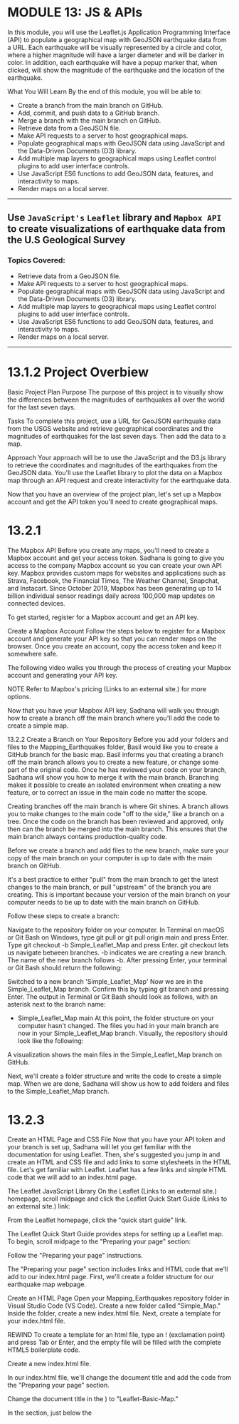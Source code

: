 # MODULE 13: JS & APIs
In this module, you will use the Leaflet.js Application Programming Interface (API) to populate a geographical map with GeoJSON earthquake data from a URL. Each earthquake will be visually represented by a circle and color, where a higher magnitude will have a larger diameter and will be darker in color. In addition, each earthquake will have a popup marker that, when clicked, will show the magnitude of the earthquake and the location of the earthquake.

What You Will Learn
By the end of this module, you will be able to: 

- Create a branch from the main branch on GitHub.
- Add, commit, and push data to a GitHub branch.
- Merge a branch with the main branch on GitHub.
- Retrieve data from a GeoJSON file.
- Make API requests to a server to host geographical maps.
- Populate geographical maps with GeoJSON data using JavaScript and the Data-Driven Documents (D3) library.
- Add multiple map layers to geographical maps using Leaflet control plugins to add user interface controls.
- Use JavaScript ES6 functions to add GeoJSON data, features, and interactivity to maps.
- Render maps on a local server.

---
## Use `JavaScript's` `Leaflet` library and `Mapbox API` to create visualizations of earthquake data from the U.S Geological Survey

### Topics Covered:
- Retrieve data from a GeoJSON file.
- Make API requests to a server to host geographical maps.
- Populate geographical maps with GeoJSON data using JavaScript and the Data-Driven Documents (D3) library.
- Add multiple map layers to geographical maps using Leaflet control plugins to add user interface controls.
- Use JavaScript ES6 functions to add GeoJSON data, features, and interactivity to maps.
- Render maps on a local server.

---
# 13.1.2 Project Overbiew
Basic Project Plan
Purpose
The purpose of this project is to visually show the differences between the magnitudes of earthquakes all over the world for the last seven days.

Tasks
To complete this project, use a URL for GeoJSON earthquake data from the USGS website and retrieve geographical coordinates and the magnitudes of earthquakes for the last seven days. Then add the data to a map.

Approach
Your approach will be to use the JavaScript and the D3.js library to retrieve the coordinates and magnitudes of the earthquakes from the GeoJSON data. You'll use the Leaflet library to plot the data on a Mapbox map through an API request and create interactivity for the earthquake data.

Now that you have an overview of the project plan, let's set up a Mapbox account and get the API token you'll need to create geographical maps.

# 13.2.1
The Mapbox API
Before you create any maps, you'll need to create a Mapbox account and get your access token. Sadhana is going to give you access to the company Mapbox account so you can create your own API key.
Mapbox provides custom maps for websites and applications such as Strava, Facebook, the Financial Times, The Weather Channel, Snapchat, and Instacart. Since October 2019, Mapbox has been generating up to 14 billion individual sensor readings daily across 100,000 map updates on connected devices.

To get started, register for a Mapbox account and get an API key.

Create a Mapbox Account
Follow the steps below to register for a Mapbox account and generate your API key so that you can render maps on the browser. Once you create an account, copy the access token and keep it somewhere safe.

The following video walks you through the process of creating your Mapbox account and generating your API key.



NOTE
Refer to Mapbox's pricing (Links to an external site.) for more options.

Now that you have your Mapbox API key, Sadhana will walk you through how to create a branch off the main branch where you'll add the code to create a simple map.

13.2.2
Create a Branch on Your Repository
Before you add your folders and files to the Mapping_Earthquakes folder, Basil would like you to create a GitHub branch for the basic map. Basil informs you that creating a branch off the main branch allows you to create a new feature, or change some part of the original code. Once he has reviewed your code on your branch, Sadhana will show you how to merge it with the main branch.
Branching makes it possible to create an isolated environment when creating a new feature, or to correct an issue in the main code no matter the scope.

Creating branches off the main branch is where Git shines. A branch allows you to make changes to the main code "off to the side," like a branch on a tree. Once the code on the branch has been reviewed and approved, only then can the branch be merged into the main branch. This ensures that the main branch always contains production-quality code.

Before we create a branch and add files to the new branch, make sure your copy of the main branch on your computer is up to date with the main branch on GitHub.



It's a best practice to either "pull" from the main branch to get the latest changes to the main branch, or pull "upstream" of the branch you are creating. This is important because your version of the main branch on your computer needs to be up to date with the main branch on GitHub.

Follow these steps to create a branch:

Navigate to the repository folder on your computer.
In Terminal on macOS or Git Bash on Windows, type git pull or git pull origin main and press Enter.
Type git checkout -b Simple_Leaflet_Map and press Enter.
git checkout lets us navigate between branches.
-b indicates we are creating a new branch.
The name of the new branch follows -b.
After pressing Enter, your terminal or Git Bash should return the following:

Switched to a new branch 'Simple_Leaflet_Map'
Now we are in the Simple_Leaflet_Map branch. Confirm this by typing git branch and pressing Enter. The output in Terminal or Git Bash should look as follows, with an asterisk next to the branch name:

* Simple_Leaflet_Map
  main
At this point, the folder structure on your computer hasn't changed. The files you had in your main branch are now in your Simple_Leaflet_Map branch. Visually, the repository should look like the following:

A visualization shows the main files in the Simple_Leaflet_Map
branch on
GitHub.

Next, we'll create a folder structure and write the code to create a simple map. When we are done, Sadhana will show us how to add folders and files to the Simple_Leaflet_Map branch.

# 13.2.3
Create an HTML Page and CSS File
Now that you have your API token and your branch is set up, Sadhana will let you get familiar with the documentation for using Leaflet. Then, she's suggested you jump in and create an HTML and CSS file and add links to some stylesheets in the HTML file.
Let's get familiar with Leaflet. Leaflet has a few links and simple HTML code that we will add to an index.html page.

The Leaflet JavaScript Library
On the Leaflet (Links to an external site.) homepage, scroll midpage and click the Leaflet Quick Start Guide (Links to an external site.) link:

From the Leaflet homepage, click the "quick start guide"
link.

The Leaflet Quick Start Guide provides steps for setting up a Leaflet map. To begin, scroll midpage to the "Preparing your page" section:

Follow the "Preparing your page"
instructions.

The "Preparing your page" section includes links and HTML code that we'll add to our index.html page. First, we'll create a folder structure for our earthquake map webpage.

Create an HTML Page
Open your Mapping_Earthquakes repository folder in Visual Studio Code (VS Code). Create a new folder called "Simple_Map." Inside the folder, create a new index.html file. Next, create a template for your index.html file.

REWIND
To create a template for an html file, type an ! (exclamation point) and press Tab or Enter, and the empty file will be filled with the complete HTML5 boilerplate code.

Create a new index.html
file.

In our index.html file, we'll change the document title and add the code from the "Preparing your page" section.

Change the document title in the <title> element in the <head> section (<title>Document</title>) to "Leaflet-Basic-Map."

In the <head> section, just below the <title> element, add the following Leaflet CSS script from the "Preparing your page" section:

<!-- Leaflet CSS -->
<link rel="stylesheet" href="https://unpkg.com/leaflet@1.7.1/dist/leaflet.css"
integrity="sha512-xodZBNTC5n17Xt2atTPuE1HxjVMSvLVW9ocqUKLsCC5CXdbqCmblAshOMAS6/keqq/sMZMZ19scR4PsZChSR7A=="
crossorigin=""/>
In the body of our index.html file, add the Leaflet JavaScript script and id tag for the map inside a <div> element, as shown in the "Preparing your page" section:

<!-- Leaflet JavaScript -->
<script src="https://unpkg.com/leaflet@1.7.1/dist/leaflet.js"
integrity="sha512-XQoYMqMTK8LvdxXYG3nZ448hOEQiglfqkJs1NOQV44cWnUrBc8PkAOcXy20w0vlaXaVUearIOBhiXZ5V3ynxwA=="
crossorigin=""></script>
The Leaflet CSS and JavaScript files we added to the index.html file are referred to as content delivery networks (CDNs). Using CDNs has a security risk. To avoid the security risk, it's a best practice to include an integrity value with the CDN. Each file we added has its own integrity value, which is a Base64-encoded cryptographic hash of a resource that prevents the CDN from being hacked.

NOTE
For more about the Subresource Integrity value, please see the documentation on the Download Leaflet webpage (Links to an external site.) and Mozilla Developers' Subresource Integrity webpage (Links to an external site.).

Above the Leaflet JavaScript link script, add the following <div> element with the id tag for the map:

<!-- The div that holds our map -->
<div id="mapid"></div>
After adding the Leaflet CSS file, JavaScript file, and the <div> element with theid tag for the map, our index.html file should look like the following:

The index.html file Leaflet-Basic-Map contains the Leaflet CSS script
in the head section with the Leaflet JavaScript script and the id tag
for the map in the
body.

IMPORTANT
Make sure you copy and paste the Leaflet CSS file and JavaScript script from the website as they appear. Do not edit the script by deleting empty spaces. This will prevent that script from working on the index.html file, resulting in the map not being shown on the webpage.

Next, we will modify our #mapid to be set at a specific height using CSS code. To do this, we'll need to create a style.css file.

Create a CSS File
Before we create a style.css file, we'll need to create a folder for the file. In VS Code, create a new subfolder called "static" in our Simple_Map folder. In this folder, create another subfolder named "css." In the css folder, create a new file and name it style.css:

The VS Code File Explorer shows the new style.css file in the css
folder.

Next, add the following CSS code to our style.css file to set the style for our map on our index.html page and save the file:

html,
body,
#mapid {
  width: 100%;
  height: 100%;
  padding: 0;
  margin: 0;
}


At this point, your folder should look like the following:

The VS Code File Explorer shows the css folder inside the static
folder and the style.css file with a script in the css
folder.

Finally, we need to tell our index.html page to use the style.css file we created.

In the <head> section of our index.html page, add the following CSS link script below the Leaflet CSS and before the closing </head> element:

<!-- Our CSS -->
  <link rel="stylesheet" type="text/css" href="static/css/style.css">
Next, we'll create the code for a simple map.

# 13.4.1
Map a Single Point
Creating a simple Leaflet map was relatively straightforward. Now Sadhana will show you how to add a single marker to a map and change the radius of the marker. However, she would like you to create a branch for adding points to a map for the GitHub repository so that new interns and employees can use this as a tutorial.
Now that we can create a simple Leaflet map, we can plot data on the map. First, let's create a new branch. Sadhana suggests that we name this branch "Mapping_Single_Points" since we'll map single points.

REWIND
Follow these steps to create a branch off of the main branch:

Navigate to your repository on your computer.
Make sure you're on the main branch by typing: git branch
If you're not on the main branch, type: git checkout main
Pull the changes from the main branch by typing: git pull
Create a new branch by typing: git checkout -b [name_of_your_new_branch]
In your new branch, we'll add a new folder inside the Mapping_Earthquakes folder. Since we're going to work with the same file names in the same folder structure, we'll use the same folder structure as we did for the Simple_Leaflet_Map branch.

Set up the folder structure as follows: 

Mapping_Single_Points
index.html
static
css
style.css
js
config.js
logic.js
The two files that we'll change most often are the index.html and the logic.js files. Also, we might add an external file in the js folder. After checking out the new Mapping_Single_Points branch, copy all files from your Simple_Leaflet_Map folder and add them to a new Mapping_Single_Points folder..

Next, push the latest changes to the Mapping_Single_Points branch to GitHub.

REWIND
Follow these steps to push changes to a new branch:

Type: git status
Add the folders and files by typing: git add .
Confirm the correct files will be added by typing: git status
Commit the changes by typing: git commit -m
Push the changes to the branch by typing: git push --set-upstream origin Mapping_Single_Points
After adding the folders and files to your Mapping_Single_Points branch, your repository should look like the following:

The GitHub webpage shows the status of the Mapping_Earthquakes repository in the Mapping_Single_Points branch.

Next, we'll edit the logic.js file to add single points or markers to the basic map.

Add a Marker to the Map
Adding a marker to our simple map requires only one line of code, found in the Leaflet Quick Start Guide (Links to an external site.), under the "Markers, circles and polygons" subheading. Below the map is a line of code that reads as follows:

var marker = L.marker([51.5, -0.09]).addTo(map);
We're going to edit this line of code with the latitude and longitude for Los Angeles, California, and add it to our logic.js file that we used to create a simple map.

Open up the logic.js file using VS Code and add the following line of code before our tileLayer()code, and save the logic.js file:

//  Add a marker to the map for Los Angeles, California.
let marker = L.marker([34.0522, -118.2437]).addTo(map);
Next, open the index.html file in your browser. Your map should look like the following:

Add a marker to the map for Los Angeles,
California.

Next, we'll change the marker to a circle.

Add a Circle to the Map
To change the marker on our map to a point or dot, we'll use the circle() function. The circle() function will place a circle on the map at the given coordinates. The syntax for using the circle() function follows:

L.circle([34.0522, -118.2437], {
   radius: 100
}).addTo(map);
When using the circle() function, the default is just a small dot on the map, but we want to adjust the radius so that it's bigger and easier to see. The radius for the circle() function is measured in meters.

For the code above, add a circle with a 100-meter radius over Central Los Angeles when we assign a value to the radius key in the circle() function.

Copy the code for the circle function and replace it with the marker() function we used previously. We're also going to zoom in to a level of 14 on the setView() method. After editing your logic.js file, it should look like the following:

Use the circle () function to create a circle with a 100-meter radius over Central Los Angeles.

When we open our index.html file in our browser, it will show a circle over Central Los Angeles.

The OpenStreetMap shows a circle with a 100-meter radius over Central Los Angeles.

Now test your skills in the following Skill Drill:

SKILL DRILL
Using the Leaflet documentation, create a light-yellow circle with black lines indicating a 300-meter radius of Central Los Angeles on a dark map.

Your map should look like the following:

The OpenStreetMap shows a light-yellow circle with black lines indicating a 300-meter radius of Central Los Angeles on a dark map.

Alternatively, we can create a circle using the circleMarker() function. The circleMarker() function measures the radius of the circle in pixels, with the default radius set at 10 pixels. The syntax for using the circleMarker() function follows:

L.circleMarker([34.0522, -118.2437]).addTo(map);
Let's create a light-yellow circle with black lines indicating a 300-pixel radius on a dark map. Edit your logic.js file from the previous Skill Drill by changing your circle()function to a circleMarker()function. Your logic.js file should now look like the following:

Use the circleMarker() function to create a light-yellow circle with black lines indicating a 300-pixel radius of Central Los Angeles on a dark map.

If you didn't get the correct map style in the Skill Drill, replace the "streets-v11" in our tileLayer() code with "dark-v10" to look like the following:

// We create the tile layer that will be the background of our map.
let streets = L.tileLayer('https://api.mapbox.com/styles/v1/mapbox/dark-v10/tiles/{z}/{x}/{y}?access_token={accessToken}'
Save yourlogic.js file and open your index.html file in our browser. The circle will show a 300-pixel radius of Central Los Angeles.

The OpenStreetMap shows a light-yellow circle with black lines indicating a 300-pixel radius of Central Los Angeles.

Wow! What a big difference between the circle()and circleMarker()functions.

Remember, it's a best practice to commit early and often! Before you commit your code for the Mapping_Single_Points branch to GitHub, check to see if all the files will be tracked in the branch.



In the Mapping_Single_Points branch on the command line, type git status and you'll see that the logic.js file will be tracked:

data 13-4-1-mapping-single-points.png

Great job! Now, commit and push these files to the Mapping_Single_Points branch. Don't delete the branch, so that others can use it to learn how to map single points.

Next, Sadhana is going to show you how to add multiple locations to a map and change the radius of each marker.

NOTE
Use the links below to learn more about these Leaflet functions:

marker() function (Links to an external site.)
circle() function (Links to an external site.)
circleMaker() function

# 13.4.2
Map Multiple Points
Now that you have added a single marker to a map and changed some of the features of the marker, Sadhana wants you to iterate through an array of objects and map them. Other employees really like the branches you created, so Sadhana would like you to create a new branch for adding multiple points to a map.
Before we plot multiple markers and points, Sadhana wants you to create a new branch for mapping multiple points.

Create a new branch called "Mapping_Multiple_Points" with the following folder structure:

Mapping_Multiple_Points
index.html
static
css
style.css
js
config.js
logic.js
Copy the necessary folders and files from your Mapping_Single_Points branch and add them to the Mapping_Multiple_Points folder.

Add Multiple Markers
When we added a single marker to our simple map, we assigned our marker variable to the Leaflet class marker() function. This function will only add one latitude and longitude to the map. To add more markers to the map, the latitudes and longitudes are usually nested in an array. To add a marker for each location, we have to iterate through the array and add each latitude and longitude to the map.

First, in the logic.js file, replace the marker variable (which we used to map one location) with the cities variable that references the five most populous cities array in the following code block. Then save the file:

// An array containing each city's location, state, and population.
let cities = [{
  location: [40.7128, -74.0059],
  city: "New York City",
  state: "NY",
  population: 8398748
},
{
  location: [41.8781, -87.6298],
  city: "Chicago",
  state: "IL",
  population: 2705994
},
{
  location: [29.7604, -95.3698],
  city: "Houston",
  state: "TX",
  population: 2325502
},
{
  location: [34.0522, -118.2437],
  city: "Los Angeles",
  state: "CA",
  population: 3990456
},
{
  location: [33.4484, -112.0740],
  city: "Phoenix",
  state: "AZ",
  population: 1660272
}
];
Next, we need to iterate through each city object and add each city location to the marker() function, which will, in turn, be added to the map.



Below the cities array, add the following code to iterate through the array. Inside the brackets, use the console.log() function to print each object in the array to the console:

// Loop through the cities array and create one marker for each city.
cities.forEach(function(city) {
 console.log(city)
});
Save the logic.js file and open the index.html file in your browser.

If we look at the console tab, we'll see that each object, or city, of the cities array is printed to the console.

A U.S. map has a Chrome console tab on the right showing each object in the cities array.

Now, add each city's location to the map by adding the location to the marker() function.



In the forEach() function, assign the city variable to each object of the cities.js file. Then, get the coordinates of each city by adding city.location in the L.marker() function. We can then add each location to the map with the addTo() function and pass themap object as the argument.

Add the following code to your logic.js file and save it:

// Loop through the cities array and create one marker for each city.
cities.forEach(function(city) {
    console.log(city)
    L.marker(city.location).addTo(map);
});
When you open the index.html file in your browser, the map will show a marker on each city in the cities array.

The OpenStreetMap has five markers for the five cities in the cities array: Los Angeles,Phoenix, Houston, Chicago, and New York City.

When handling large datasets, it's a best practice to have the data in an external file and refer to that file and dataset in the logic.js file.

Even though our cities array is not that large, let's create a new file in the "js" folder called cities.js. Cut the cities array data from the logic.js file, place it in the cities.js file, and save the file.

Next, in the logic.js file, where the cities array was located, add a variable and assign it to the cities array. Add the following code to the logic.js file:

// Get data from cities.js
let cityData = cities;
Now the cities array is assigned to the cityData variable, which means we'll need to replace cities with cityData in our forEach() function. Edit the forEach() function so that it looks like the following and save the logic.js file:

// Loop through the cities array and create one marker for each city.
cityData.forEach(function(city) {
    console.log(city)
    L.marker(city.location).addTo(map);
});
Now open the index.html in your browser to confirm these changes worked.

Uh-oh! Something went wrong, as shown in the following image: 

When there is an error in a file, a blank webpage appears instead of a map.



After you inspect the page using the DevTools, the console might have an error message that says Uncaught ReferenceError: cities is not defined. This means the cities array data can't be found.

To correct this error, in the body of the index.html file and before the path to the logic.js script, add a <script> file with the path to the JavaScript cities.js file, like this:

 <script type="text/javascript" src="static/js/cities.js"></script>
After adding the <script> file, the body of our index.html file should look like the following:

The body of the index.html file shows the path to the cities.js
file.

Now, when we open up the index.html in our browser, the map should look like it did before we created the cities.js file and edited thelogic.js and index.html files.

The OpenStreetMap has five markers for the five cities in the cities array: Los Angeles, Phoenix, Houston, Chicago, and New York City.

Bind a Popup to the Marker
To add data from each object in the cities array, we'll use Leaflet's bindPopup() method on the marker() function. According to the guidance in the Quick Start Guide (Links to an external site.)'s "Working with popups" section, we only need to add HTML code inside the parentheses of the bindPopup() method:

Follow the bindPopup() method guidance, found in the Quick Start Guide's "Working with popups"section.

In the logic.js file, edit the forEach function and add the bindPopup() method. Inside the parentheses of the bindPopup() method, we'll retrieve the name of the city, state, and population.

Edit the forEach function to look like the following, save the logic.js file, and open the index.html file in your browser:

// Loop through the cities array and create one marker for each city.
cityData.forEach(function(city) {
    console.log(city)
    L.marker(city.location)
    .bindPopup("<h2>" + city.city + ", " + city.state + "</h2> <hr> <h3>Population " + city.population + "</h3>")
  .addTo(map);
});
Now, when we click on each marker, it will show the name, state, and population of the city.

The OpenStreetMap has five popup markers for the five cities in the cities array: Los Angeles, Phoenix, Houston, Chicago, and New York City.When a city popup marker is clicked, it shows data, such as population.

Let's format the population with a thousands separator by using the toLocaleString() method on the city.population in the bindPopup() method, like this:

The logic.js file edited with code to format the population of each city with a thousands separator.

Now our popup markers have the population formatted with a thousands separator.

The popup marker for Houston with population data has been formatted with a thousands separator.

Next, change the marker for each city to a circle that has a radius equivalent to the city's population.

In the logic.jsfile, we'll replace the marker() function with the circleMarker() function in the forEach() function. Then we'll assign the "radius" key to the population by using city.population.

The forEach() function in our logic.js file should look like the following:

The logic.js file is edited with code to format the population of each city with a thousands separator and add circle the size of the population.

After you save the logic.js file and open the index.html file in your browser, your map will look like the following:

The OpenStreetMap now has a blue background.

Well, that doesn't look like the map from before! If we click on that map, "Phoenix, AZ" and its population appear in a popup.

The OpenStreetMap has a blue background and a popup marker for Phoenix.

We know that the data is being loaded onto the map, but what is the problem?



The problem with the map is that the radii are too large and don't fit on the map. To fix this, we'll have to decrease each city's radius so the circle markers fit on the map. In the logic.js file, divide the city.population value by "100000" to look like this:

radius: city.population/100000
Now when we open the map in our browser, the radius for each city looks proportional to the population.

The OpenStreetMap shows five city circle markers for the five cities
in the cities array, where the radius is in proportion to each city's
population, formatted with a thousands
separator.

Congratulations on creating varying size circle markers with popup information!

SKILL DRILL
Edit the logic.js file to create an orange circle popup marker for each city, with a lineweight of 4, a radius where the population number is decreased by 200,000,  that's on a dark map. When you click on the circle, the popup should display the city, state, and the population formatted with a thousands separator.

Your map should look similar to the following:  The OpenStreetMap shows five circle markers on a dark map, where each circle is orange and has a radius where the population number is decreased by 200,000. Each popup marker shows the city, state, and population formatted with the thousands separator.

Next, Sadhana will show you how to plot lines on a map.

ADD/COMMIT/PUSH
Add, commit, and push your changes to the Mapping_Mulitple_Points branch. Don't delete the branch so that others can use it to learn how to map multiple points with popup markers.

NOTE
For more information, see the Leaflet documentation on the bindPopup() method (Links to an external site.).

# Basil and Sadhana are ecstatic that you can add multiple locations to a map. This will be highly beneficial when you need to add the earthquake data to a map. Now, Sadhana will walk you through how to add lines to a map.
On our Leaflet map, we can plot coordinates to create lines between locations, like transportation routes.

Before we plot lines on a map, let's create a new branch called "Mapping_Lines" that has the following folder structure:

Mapping_Lines
index.html
static
css
style.css
js
config.js
logic.js
Copy the necessary folders and files from one of your Mapping_Mulitple_Points branches and add them to the Mapping_Lines folder.

Map a Single Line
Adding lines to a map requires that the coordinates for the starting and ending points be a one-dimensional array with two elements: latitude and longitude. To illustrate how lines are mapped, let's map the airline route from Los Angeles to San Francisco. Mapping airline routes will help us understand how tectonic plate data is added to a map.

The starting point for our line will be the Los Angeles International Airport (LAX), with the coordinates [33.9416, -118.4085]. The ending point for our line will be the San Francisco International Airport (SFO), with the coordinates [37.6213, -122.3790].

When we create a line in Leaflet, the starting and ending points and all coordinates along the route need to be in an array. We can assign the array to the line variable like this:

// Coordinates for each point to be used in the line.
let line = [
  [33.9416, -118.4085],
  [37.6213, -122.3790]
];
Let's edit our logic.js file to create a line from LAX to SFO.

First, change the coordinates for the center of the map to somewhere between LAX and SFO by adding [36.1733, -120.1794] in the setView() method.
Change the zoom level in the setView() method to 7.
Add the code above for our line below the map variable for the center of the map.
Lastly, create a line on a map using the Leaflet polyline() function. Add the following line of code after the line variable:
// Create a polyline using the line coordinates and make the line red.
L.polyline(line, {
  color: "red"
}).addTo(map);
In the polyline() function, we pass the line coordinates and the key-value pair color: "red" to make the line red.

Save the logic.js file with the changes. It should look like the following:

The logic.js file edited with code to create a line between two
points.

When you open the index.html file in your browser, your map should have a red line between LAX and SFO.

The OpenStreetMap shows a red line from LAX to SFO.

Now we'll add a few more stops on our airline route.

Map Multiple Lines
Let's edit the logic.js file and add two more airport stops to our line variable: Salt Lake City International Airport (SLC) and Seattle-Tacoma International Airport (SEA). Follow these steps: 

Edit the line variable in the logic.js file so that it includes the two new sets of coordinates.

// Coordinates for each point to be used in the polyline.
let line = [
  [33.9416, -118.4085],
  [37.6213, -122.3790],
  [40.7899, -111.9791],
  [47.4502, -122.3088]
];
Make the line yellow by editing the value for the "color" key in the polyline() function to yellow.

// Create a polyline using the line coordinates and make the line black.
L.polyline(line, {
   color: "yellow"
}).addTo(map);
Change the map style to "satellite-streets-v11."

Finally, change the center of the map to SFO and change the zoom to 5 so that we can see the line.

// Create the map object with center at the San Francisco airport.
let map = L.map('mapid').setView([37.6213, -122.3790], 5);
After you save the logic.js file and open the index.html file in your browser, your map should look like the following, showing the route from LAX, SFO, SLC, and SEA:

The OpenStreetMap shows a yellow line joining LAX-SFO-SLC-SEA on a Satellite Streets map.

SKILL DRILL
Edit your logic.js to create an airline route from SFO to John F. Kennedy International Airport (JFK) with two stops, Austin-Bergstrom International Airport (AUS) and Toronto Pearson International Airport (YYZ). Make the route a blue dashed line, with a weight of 4 and opacity of 0.5 on the light map.

Hint: You'll need to find the coordinates for some of these airports.

Bonus: Add your city or another city as a stopping point.

Your map should look similar to the following:

The OpenStreetMap shows a blue dashed line from SFO to JFK with two stops, AUS and YYZ, on the light map.

Great job on mapping routes on your map!

ADD/COMMIT/PUSH
Add, commit, and push your changes to your Mapping_Lines branch. Don't delete the branch so that others can use it to learn how to map lines.

After you push your changes to the branch, Sadhana will show you how to plot data from a GeoJSON (.json) file.

NOTE
For more information, see the Leaflet documentation on the polyline() function (Links to an external site.).

# Basil and Sadhana are ecstatic that you can add multiple locations to a map. This will be highly beneficial when you need to add the earthquake data to a map. Now, Sadhana will walk you through how to add lines to a map.
On our Leaflet map, we can plot coordinates to create lines between locations, like transportation routes.

Before we plot lines on a map, let's create a new branch called "Mapping_Lines" that has the following folder structure:

Mapping_Lines
index.html
static
css
style.css
js
config.js
logic.js
Copy the necessary folders and files from one of your Mapping_Mulitple_Points branches and add them to the Mapping_Lines folder.

Map a Single Line
Adding lines to a map requires that the coordinates for the starting and ending points be a one-dimensional array with two elements: latitude and longitude. To illustrate how lines are mapped, let's map the airline route from Los Angeles to San Francisco. Mapping airline routes will help us understand how tectonic plate data is added to a map.

The starting point for our line will be the Los Angeles International Airport (LAX), with the coordinates [33.9416, -118.4085]. The ending point for our line will be the San Francisco International Airport (SFO), with the coordinates [37.6213, -122.3790].

When we create a line in Leaflet, the starting and ending points and all coordinates along the route need to be in an array. We can assign the array to the line variable like this:

// Coordinates for each point to be used in the line.
let line = [
  [33.9416, -118.4085],
  [37.6213, -122.3790]
];
Let's edit our logic.js file to create a line from LAX to SFO.

First, change the coordinates for the center of the map to somewhere between LAX and SFO by adding [36.1733, -120.1794] in the setView() method.
Change the zoom level in the setView() method to 7.
Add the code above for our line below the map variable for the center of the map.
Lastly, create a line on a map using the Leaflet polyline() function. Add the following line of code after the line variable:
// Create a polyline using the line coordinates and make the line red.
L.polyline(line, {
  color: "red"
}).addTo(map);
In the polyline() function, we pass the line coordinates and the key-value pair color: "red" to make the line red.

Save the logic.js file with the changes. It should look like the following:

The logic.js file edited with code to create a line between two
points.

When you open the index.html file in your browser, your map should have a red line between LAX and SFO.

The OpenStreetMap shows a red line from LAX to SFO.

Now we'll add a few more stops on our airline route.

Map Multiple Lines
Let's edit the logic.js file and add two more airport stops to our line variable: Salt Lake City International Airport (SLC) and Seattle-Tacoma International Airport (SEA). Follow these steps: 

Edit the line variable in the logic.js file so that it includes the two new sets of coordinates.

// Coordinates for each point to be used in the polyline.
let line = [
  [33.9416, -118.4085],
  [37.6213, -122.3790],
  [40.7899, -111.9791],
  [47.4502, -122.3088]
];
Make the line yellow by editing the value for the "color" key in the polyline() function to yellow.

// Create a polyline using the line coordinates and make the line black.
L.polyline(line, {
   color: "yellow"
}).addTo(map);
Change the map style to "satellite-streets-v11."

Finally, change the center of the map to SFO and change the zoom to 5 so that we can see the line.

// Create the map object with center at the San Francisco airport.
let map = L.map('mapid').setView([37.6213, -122.3790], 5);
After you save the logic.js file and open the index.html file in your browser, your map should look like the following, showing the route from LAX, SFO, SLC, and SEA:

The OpenStreetMap shows a yellow line joining LAX-SFO-SLC-SEA on a Satellite Streets map.

SKILL DRILL
Edit your logic.js to create an airline route from SFO to John F. Kennedy International Airport (JFK) with two stops, Austin-Bergstrom International Airport (AUS) and Toronto Pearson International Airport (YYZ). Make the route a blue dashed line, with a weight of 4 and opacity of 0.5 on the light map.

Hint: You'll need to find the coordinates for some of these airports.

Bonus: Add your city or another city as a stopping point.

Your map should look similar to the following:

The OpenStreetMap shows a blue dashed line from SFO to JFK with two stops, AUS and YYZ, on the light map.

Great job on mapping routes on your map!

ADD/COMMIT/PUSH
Add, commit, and push your changes to your Mapping_Lines branch. Don't delete the branch so that others can use it to learn how to map lines.

After you push your changes to the branch, Sadhana will show you how to plot data from a GeoJSON (.json) file.

NOTE
For more information, see the Leaflet documentation on the polyline() function (Links to an external site.).

# 13.5.2
Map GeoJSON Point Type
You meet with Basil and Sadhana to discuss your project. Basil informs you that the earthquake data you'll map will have the geometry type Point. Basil thinks it would be a good idea to learn to parse GeoJSON data that is similar to the earthquake data.
Sadhana wants you to practice mapping GeoJSON data that she will give you to add to your logic.js file. This will be a good introduction on learning how to access the data from a JSON file.

Before we map any data, let's create a new branch called "Mapping_GeoJSON_Points" and create the following folder structure:

Mapping_GeoJSON_Points
index.html
static
css
style.css
js
config.js
logic.js
Copy the necessary folders and files from one of your previous branches and add them to the Mapping_GeoJSON_Points folder.

Map a GeoJSON Point
First, we'll add single point on our map using GeoJSON data. The following GeoJSON data is a FeatureCollection object that has properties and geometry for the San Francisco Airport:

// Add GeoJSON data.
let sanFranAirport =
{"type":"FeatureCollection","features":[{
    "type":"Feature",
    "properties":{
        "id":"3469",
        "name":"San Francisco International Airport",
        "city":"San Francisco",
        "country":"United States",
        "faa":"SFO",
        "icao":"KSFO",
        "alt":"13",
        "tz-offset":"-8",
        "dst":"A",
        "tz":"America/Los_Angeles"},
        "geometry":{
            "type":"Point",
            "coordinates":[-122.375,37.61899948120117]}}
]};
Since we are going to add the San Francisco Airport to our map, let's change the center to the San Francisco Airport. Add the following code to our logic.js file to create the center of the map at the airport with a zoom level of "10."

// Create the map object with center at the San Francisco airport.
let map = L.map('mapid').setView([37.5, -122.5], 10);
In the GeoJSON example (Links to an external site.) given on the Leaflet page, we can see that the simple GeoJSON feature is similar to our sanFranAirport.

The Leaflet page provides an example of the GeoJSON
feature.

GeoJSON objects are added to the map through a GeoJSON layer, L.geoJSON(). In "The GeoJSON Layer" section, it says to create the GeoJSON layer and add it to our map. We can use the following code to do that:

L.geoJSON(geojsonFeature).addTo(map);
Let's edit this GeoJSON layer as follows:

// Grabbing our GeoJSON data.
L.geoJSON(sanFranAirport).addTo(map);
Also, add it to our logic.js file below the GeoJSON airport data and above the tileLayer()method. After you save the logic.js file, it should look like the following:

The logic.js file reflects our changing the center and zoom level of
the map, adding the GeoJSON data, and getting the GeoJSON
data.

NOTE
Please note that the coordinates appear in reverse order [-122.375, 37.61899948120117], compared to their order in the setView() method. This is because the GeoJSON data coordinates are set with the first parameter as X (longitude) and the second parameter as Y (latitude), as documented in the GeoJSON Standard. (Links to an external site.) The L.geoJSON()layer reverses the coordinates to plot them on the map.

Open the index.html file in your browser. Your map should have a marker at SFO.

The OpenStreetMap shows a marker on
SFO.

Later in this module we'll be using a URL to access a larger GeoJSON dataset to plot more points.

Bind a Popup to the Marker
REWIND
To display data on a map with a popup marker, we have to bind the marker with the GeoJSON layer, L.geoJSON(), using a callback function.

Our options to add data to a marker are to use the pointToLayer or onEachFeature callback functions. With either of these functions, we can add data to a map from each GeoJSON object. The major difference between the two functions is that the pointToLayer callback function adds markers to a map, whereas the onEachFeature callback function allows you to add styling and bind data to a popup marker.

Let's look at these two functions more closely.

The pointToLayer Function
For the pointToLayer callback function, the basic syntax for adding functionality to a marker follows:

L.geoJson(data, {
    pointToLayer: function(feature, latlng) {
      return L.marker(latlng);
     }
});
Let's break down what is happening in the L.geoJSON() layer:

We add two arguments: the data and the pointToLayer callback function.
The data will be our sanFranAirport data.
For the pointToLayer callback function, we are first going to call a function() where we pass each GeoJSON feature as feature, and its latitude and longitude as latlng.
Then we add a marker for each feature with a latitude and longitude in the pointToLayer callback function argument by using return L.marker(latlng).


Even though we have a marker on the previous map, let's edit our logic.js file to add a marker using the pointToLayer function and add data to a popup marker.

First, let's edit the logic.js file to add the pointToLayer callback function to the L.geoJSON() layer. To better understand what is passed with the feature argument in the function(), we will add feature in the console.log()function. Edit your L.geoJSON() layer code to look like the following:

// Grabbing our GeoJSON data.
L.geoJson(sanFranAirport, {
    // We turn each feature into a marker on the map.
    pointToLayer: function(feature, latlng) {
      console.log(feature);
      return L.marker(latlng);
    }

  }).addTo(map);
Save your logic.js file and open the index.html file in your browser. The map should look the same as it did before the edits. However, if we open the console on our developer tools, we will see that the feature is the JavaScript object geometry and properties of our GeoJSON object.

The Chrome console shows the JavaScript objects for the feature in the
pointToLayer callback
function.

Now, we'll add the data in the JavaScript objects to a popup marker.

REWIND
The properties in each JavaScript object can be accessed using the dot notation.



To add a popup marker, we need to use the bindPopup() method to the pointToLayer callback function. This will add a popup marker for each object in our GeoJSON data even though we only have one object in our data, SFO.

Let's add the city to the popup marker. In our logic.js file, after the return L.marker(latlng) in our L.geoJSON() layer, add the following code on the next line:

.bindPopup("<h2>" + feature.properties.city + "</h2>")
Using the dot notation, we can traverse through the JSON object to get the city by using feature.properties.city. Now, your logic.js file with L.geoJSON() layer should look like the following:

Use the pointToLayer function in the logic.js file to add a popup
marker to the
map.

Our map should look like the following, where a marker, when clicked, shows a city name:

The OpenStreetMap shows a popup marker for SFO with the city
name.

SKILL DRILL
Edit your logic.js to create a popup marker for San Francisco Airport on a night preview navigation map. When you click on the popup, it will display the city, state, and the name of the airport.

Your map should look like the following:

The OpenStreetMap shows a popup marker for SFO with the city and
state names appearing in the popup on a dark
map.

The onEachFeature Function
When we use the onEachFeature callback function we can add a popup marker for each feature and add data from the properties of the JavaScript object. The basic syntax for adding functionality to a marker follows:

L.geoJson(data, {
    onEachFeature: function(feature, layer) {
      layer.bindPopup();
     }
});
Let's break down what is happening in the L.geoJSON() layer:

First, we add two arguments: the data and the onEachFeature callback function.
The data will be our sanFranAirport data.
With the onEachFeature callback function we are first going to call an anonymous function, function(), where we pass each GeoJSON feature as feature, and any properties to the second argument, layer.
Let's edit our logic.js file to add a popup marker using the onEachFeature function. First, edit the logic.js file to add the onEachFeature callback function to the L.geoJSON() layer. To see what is passed with the layer argument in the anonymous function(), we'll pass layer in the console.log()function. Edit your L.geoJSON() layer code to look like the following:

Use the onEachFeature function in the logic.js file to add a popup
marker to the
map.

When we open our index.html file, the map will display a popup marker for SFO. When we open the console on our DevTools, we'll see that the layer returns many JavaScript methods that can be accessed and used, including the geometry and properties of our GeoJSON object.

The Chrome console shows the JavaScript methods
available.

SKILL DRILL
Edit your logic.js to create a popup marker for the San Francisco Airport on the outdoor map. When you click on the popup, it will display the airport code and name of the airport.

Your map should look like the following:

The OpenStreetMap shows a popup marker for SFO, with the airport
code and name in the popup
marker.

Great job on adding GeoJSON data to your map!

NOTE
For more information, see the Leaflet documentation on the L.geoJSON() layer. (Links to an external site.).

Next, we'll map multiple point type geometry from a JSON file.

# 13.5.3
Map Multiple GeoJSON Points
Now that you have a handle on how to map GeoJSON point type and add data to a popup marker, Basil and Sadhana want you to fetch GeoJSON data from a URL. After all, this is how GeoJSON data is usually accessed, and this is how you will access the earthquake data.
When mapping points, lines, and polygons, the data we use is accessed from a URL because this data is usually inaccessible for download or maybe too large to store on your computer and add as an external file.

Download the majorAirports.json file and put it on the Mapping_Earthquakes repository.

Download majorAirports.json (Links to an external site.)

Using the URL for the majorAirports.json file in your GitHub repository, we'll add multiple points onto a map.

When you click on the majorAirports.json file on GitHub, you should see an OpenStreetMap populated with major airports. Our map will look similar to this after we are done.

Launch the majorAirport.json file for a view of all major
airports.

Click the Raw button and the GeoJSON data will be loaded in the browser.

Click the Raw button to extract the GeoJSON data from the
majorAirport.json
file.

If the file size is large, it could take awhile to load on the page. Once it loads, it should look like the following:

Open the majorAirports.json file in the Chrome
browser.

To begin adding the data to the map, first we need to read the external majorAirports.json file.

REWIND
To read an external .json file, we need to use the d3.json() method. To use the d3.json() method, we need to have the <script src="https://d3js.org/d3.v5.min.js"></script> file in the index.html page.

Open the index.html file, and in the <head> section above the CSS link, add the following D3.js library file script:

<!-- d3 JavaScript -->
<script src="https://d3js.org/d3.v5.min.js"></script>
The <head> section of your index.html file should look like the following:

The index.html file includes the leaflet.css link, the d3 JavaScript,
and our CSS link in the head
section.

Next, we'll edit the logic.js file.

Change the geographical center of the map to the geographical center of the Earth and set the zoom level as follows:

// Create the map object with center and zoom level.
let map = L.map('mapid').setView([30, 30], 2);
Next, we'll access the majorAirports.json file on GitHub with the following airportData variable. Your URL may be different, but it should begin with https://raw.githubusercontent.com.

Add the following code after your tileLayer() method:

// Accessing the airport GeoJSON URL
let airportData = "https://raw.githubusercontent.com/<GitHub_name>/Mapping_Earthquakes/main/majorAirports.json";
NOTE
Having the tileLayer() method before accessing large datasets ensures that the map gets loaded before the data is added to it.

Next, we'll add the d3.json() method, which returns a promise with the then() method and the anonymous function().

Inside the d3.json() method we'll add the airportData variable.
Inside the anonymous function() we'll add the data parameter, which references the airportData.
We'll pass this data to the L.geoJSON() layer and then it'll be added to the map with addTo(map).
// Grabbing our GeoJSON data.
d3.json(airportData).then(function(data) {
    console.log(data);
  // Creating a GeoJSON layer with the retrieved data.
  L.geoJson(data).addTo(map);
});
Your logic.js file should look like the following:

The logic.js file includes code for accessing the airport.code and
adding a popup marker to the map using the pointToLayer
function.

Let's see how our map looks now. Open your index.html file in your browser using the command python -m http.server—just to be sure that the data is accessible through the Python server.

Your map should look like the following:

The OpenStreetMap shows markers for airports in the majorAirports.json
file.

SKILL DRILL
Edit your L.geoJson() layer to add a popup marker that displays all airports' codes and names.

Your map should look like the following: 

The OpenStreetMap shows popup markers listing all airports' codes
and
names.

Great job on adding multiple-point type GeoJSON data to your map. Next, Sadhana is going to show you how to add another map to the index.html file so you can toggle between two different maps. 

# 13.5.4
Add Multiple Maps
Before Sadhana shows you how to map GeoJSON LineString data, she's going to walk you through adding another map so that you can toggle between maps to visualize the data. One of the features you'll be working on for the earthquake data is different map styles, which will allow individuals to choose how they want to visualize the data.
Adding another map to showcase the data is a nice feature for a map. Most mobile apps with a mapping service use two different styles, or layers: a satellite layer and a dark layer. This makes the app visually appealing and brings functionality to the map.

To create two map choices, we'll edit the logic.js file for mapping the major airports without the popup markers. We'll move some code to make it more readable, and we'll add more code to the logic.js file.

To add another map, we'll use the Leaflet Layers Control (see the documentation (Links to an external site.)). The Layers Control allows us to control which layers, or styles, we'll see on our map. For this task, we'll work with the streets and dark layers.

First, we'll add another tileLayer() to create a dark map. If you don't have the tileLayer() code for the dark map, add the following code block below the code for the streets map.

// We create the dark view tile layer that will be an option for our map.
let dark = L.tileLayer('https://api.mapbox.com/styles/v1/mapbox/dark-v10/tiles/{z}/{x}/{y}?access_token={accessToken}', {
attribution: 'Map data © <a href="https://www.openstreetmap.org/">OpenStreetMap</a> contributors, <a href="https://creativecommons.org/licenses/by-sa/2.0/">CC-BY-SA</a>, Imagery (c) <a href="https://www.mapbox.com/">Mapbox</a>',
    maxZoom: 18,
    accessToken: API_KEY
});
Don't add the addTo(map) at the end of your streets or dark tileLayer() code. We'll add it later.

At this point, your logic.js file should look like the following:

The logic.js file has two variables for two different map
styles.

Next, we'll add both map variables to a new variable, baseMaps. This variable will be used as our base layer, which we'll reference later.

After the code for the dark map, add the following variable to reference the base layer:

// Create a base layer that holds both maps.
let baseMaps = {
  Street: streets,
  Dark: dark
};
In the base layer code, the Street and Dark keys set the text, which we'll see in the index.html file, while the corresponding values reference the tile layers. Street and Dark can be used to toggle between styles in the index.html file and will look like the following: The baseMaps shows the Street and Dark
options.

Modify the map object to change the center and zoom level, and add the base layer with the default map. For the map object, we won't use the setView() method; instead, we'll apply the alternative method that we used earlier in this module.

REWIND
An alternative to using the setView()method is to modify each attribute in the map object using the curly braces notation as follows:

// Create the map object with a center and zoom level.
let map = L.map("mapid", {
  center: [40.7, -94.5],
  zoom: 4
});
Add the following code after the base layer code:

// Create the map object with center, zoom level and default layer.
let map = L.map('mapid', {
    center: [30, 30],
    zoom: 2,
    layers: [streets]
})
To complete the code for the map layers, use the Leaflet control.layers, which will control the layers we'll see on the map. Add the following code below the map object:

// Pass our map layers into our layers control and add the layers control to the map.
L.control.layers(baseMaps).addTo(map);
When creating the Layers Control, the argument passed, baseMaps, is the base layer object, which will allow the two different map styles to be shown on the index.html file. The Layers Control will look like the following before it is clicked to show the Street and Dark options:

The layers control will give us options for our
maps.

Your logic.js file should look like the following:

The logic.js file includes code for the two map styles, the base
layer, the map object, and the Layers
Control.

Finally, add the airportData variable to the d3.json() method as shown below:

Add the code to access the GeoJSON data and parse the
data.

Save the logic.js file and open index.html in your browser. Your map should look like the following with a Layers Control in the top right corner of the map:

The OpenStreetMap shows airport markers with a layers control in the
top right
corner.

When we hover over the Layers Control, the map options are shown.

The OpenStreetMap shows airport markers with options for Street and
Dark layers in the top right
corner.

SKILL DRILL
Edit your L.geoJson() layer to add a popup marker that displays all airports' codes and names for both the Street and Dark layers.

Your map should look like the following: 

The OpenStreetMap shows airport popup markers with the airports'
codes and names and options for Street and Dark
layers.

Great job adding multiple-point type GeoJSON data to your map! Next, Sadhana will show you how to add map LineString type GeoJSON data.

ADD/COMMIT/PUSH
Add, commit, and push your changes to your Mapping_GeoJSON_Points branch. Don't delete the branch so that others can use it to learn how to map GeoJSON points.